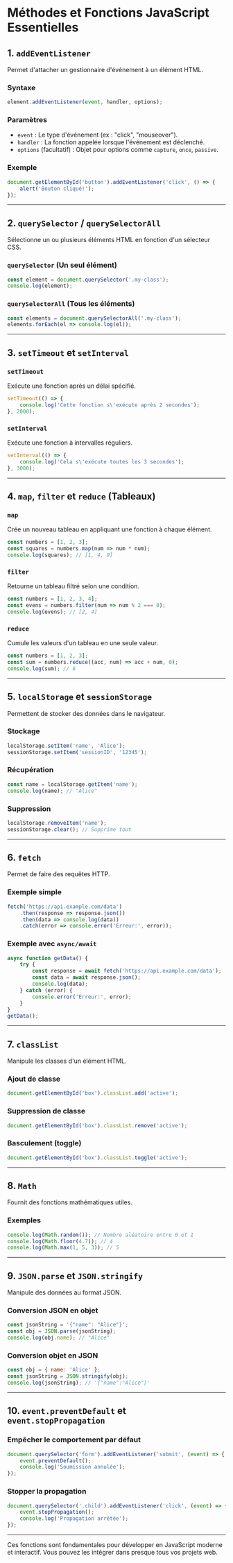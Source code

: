 # Méthodes et Fonctions JavaScript Essentielles

## 1. **`addEventListener`**
Permet d'attacher un gestionnaire d'événement à un élément HTML.

### Syntaxe
```javascript
element.addEventListener(event, handler, options);
```

### Paramètres
- `event` : Le type d'événement (ex : "click", "mouseover").
- `handler` : La fonction appelée lorsque l'événement est déclenché.
- `options` (facultatif) : Objet pour options comme `capture`, `once`, `passive`.

### Exemple
```javascript
document.getElementById('button').addEventListener('click', () => {
    alert('Bouton cliqué!');
});
```

---

## 2. **`querySelector` / `querySelectorAll`**
Sélectionne un ou plusieurs éléments HTML en fonction d'un sélecteur CSS.

### `querySelector` (Un seul élément)
```javascript
const element = document.querySelector('.my-class');
console.log(element);
```

### `querySelectorAll` (Tous les éléments)
```javascript
const elements = document.querySelectorAll('.my-class');
elements.forEach(el => console.log(el));
```

---

## 3. **`setTimeout` et `setInterval`**
### `setTimeout`
Exécute une fonction après un délai spécifié.
```javascript
setTimeout(() => {
    console.log('Cette fonction s\'exécute après 2 secondes');
}, 2000);
```

### `setInterval`
Exécute une fonction à intervalles réguliers.
```javascript
setInterval(() => {
    console.log('Cela s\'exécute toutes les 3 secondes');
}, 3000);
```

---

## 4. **`map`, `filter` et `reduce`** (Tableaux)

### `map`
Crée un nouveau tableau en appliquant une fonction à chaque élément.
```javascript
const numbers = [1, 2, 3];
const squares = numbers.map(num => num * num);
console.log(squares); // [1, 4, 9]
```

### `filter`
Retourne un tableau filtré selon une condition.
```javascript
const numbers = [1, 2, 3, 4];
const evens = numbers.filter(num => num % 2 === 0);
console.log(evens); // [2, 4]
```

### `reduce`
Cumule les valeurs d'un tableau en une seule valeur.
```javascript
const numbers = [1, 2, 3];
const sum = numbers.reduce((acc, num) => acc + num, 0);
console.log(sum); // 6
```

---

## 5. **`localStorage` et `sessionStorage`**
Permettent de stocker des données dans le navigateur.

### Stockage
```javascript
localStorage.setItem('name', 'Alice');
sessionStorage.setItem('sessionID', '12345');
```

### Récupération
```javascript
const name = localStorage.getItem('name');
console.log(name); // "Alice"
```

### Suppression
```javascript
localStorage.removeItem('name');
sessionStorage.clear(); // Supprime tout
```

---

## 6. **`fetch`**
Permet de faire des requêtes HTTP.

### Exemple simple
```javascript
fetch('https://api.example.com/data')
    .then(response => response.json())
    .then(data => console.log(data))
    .catch(error => console.error('Erreur:', error));
```

### Exemple avec `async/await`
```javascript
async function getData() {
    try {
        const response = await fetch('https://api.example.com/data');
        const data = await response.json();
        console.log(data);
    } catch (error) {
        console.error('Erreur:', error);
    }
}
getData();
```

---

## 7. **`classList`**
Manipule les classes d'un élément HTML.

### Ajout de classe
```javascript
document.getElementById('box').classList.add('active');
```

### Suppression de classe
```javascript
document.getElementById('box').classList.remove('active');
```

### Basculement (toggle)
```javascript
document.getElementById('box').classList.toggle('active');
```

---

## 8. **`Math`**
Fournit des fonctions mathématiques utiles.

### Exemples
```javascript
console.log(Math.random()); // Nombre aléatoire entre 0 et 1
console.log(Math.floor(4.7)); // 4
console.log(Math.max(1, 5, 3)); // 5
```

---

## 9. **`JSON.parse` et `JSON.stringify`**
Manipule des données au format JSON.

### Conversion JSON en objet
```javascript
const jsonString = '{"name": "Alice"}';
const obj = JSON.parse(jsonString);
console.log(obj.name); // "Alice"
```

### Conversion objet en JSON
```javascript
const obj = { name: 'Alice' };
const jsonString = JSON.stringify(obj);
console.log(jsonString); // '{"name":"Alice"}'
```

---

## 10. **`event.preventDefault` et `event.stopPropagation`**
### Empêcher le comportement par défaut
```javascript
document.querySelector('form').addEventListener('submit', (event) => {
    event.preventDefault();
    console.log('Soumission annulée');
});
```

### Stopper la propagation
```javascript
document.querySelector('.child').addEventListener('click', (event) => {
    event.stopPropagation();
    console.log('Propagation arrêtée');
});
```

---

Ces fonctions sont fondamentales pour développer en JavaScript moderne et interactif. Vous pouvez les intégrer dans presque tous vos projets web.

